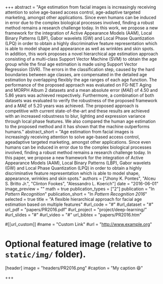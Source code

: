 +++
abstract = "Age estimation from facial images is increasingly receiving attention to solve age-based access control, age-adaptive targeted marketing, amongst other applications. Since even humans can be induced in error due to the complex biological processes involved, finding a robust method remains a research challenge today. In this work, we propose a new framework for the integration of Active Appearance Models (AAM), Local Binary Patterns (LBP), Gabor wavelets (GW) and Local Phase Quantization (LPQ) in order to obtain a highly discriminative feature representation which is able to model shape and appearance as well as wrinkles and skin spots. In addition, this work proposes a novel hierarchical age estimation approach consisting of a multi-class Support Vector Machine (SVM) to obtain the age group while the final age estimation is made using Support Vector Regression (SVR). The errors in the classification step, caused by the hard boundaries between age classes, are compensated in the detailed age estimation by overlapping flexibly the age ranges of each age function. The performance of the proposed approach was evaluated on FG-NET Aging and MORPH Album 2 datasets and a mean absolute error ($MAE$) of 4.50 and 5.86 years was achieved respectively. Furthermore, a combination of both datasets was evaluated to verify the robustness of the proposed framework and a $MAE$ of 5.20 years was achieved. The proposed approach is competitive with current state-of-the-art and these results are achieved with an increased robustness to blur, lighting and expression variance through local phase features. We also compared the human age estimation to the proposed method and it has shown that the machine outperforms humans."
abstract_short = "Age estimation from facial images is increasingly receiving attention to solve age-based access control, ageadaptive targeted marketing, amongst other applications. Since even humans can be induced in error due to the complex biological processes involved, finding a robust method remains a research challenge today. In this paper, we propose a new framework for the integration of Active Appearance Models (AAM), Local Binary Patterns (LBP), Gabor wavelets (GW) and Local Phase Quantization (LPQ) in order to obtain a highly discriminative feature representation which is able to model shape, appearance, wrinkles and skin spots."
authors = ["Jhony K. Pontes", "Alceu S. Britto Jr.", "Clinton Fookes", "Alessandro L. Koerich"]
date = "2016-06-01"
image_preview = ""
math = true
publication_types = ["2"]
publication = "In *Pattern Recognition*"
publication_short = "In *Pattern Recognition 2016*"
selected = true
title = "A flexible hierarchical approach for facial age estimation based on multiple features"
#url_code = "#"
#url_dataset = "#"
url_pdf = "papers/PR2016.pdf"
#url_project = "project/deep-learning/"
#url_slides = "#"
#url_video = "#"
url_bibtex = "papers/PR2016.htm"

#[[url_custom]]
#name = "Custom Link"
#url = "http://www.example.org"

# Optional featured image (relative to `static/img/` folder).
[header]
image = "headers/PR2016.png"
#caption = "My caption :smile:"

+++
